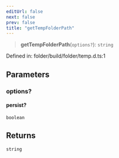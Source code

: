 ```yaml
---
editUrl: false
next: false
prev: false
title: "getTempFolderPath"
---
```


> **getTempFolderPath**(`options?`): `string`

Defined in: folder/build/folder/temp.d.ts:1

## Parameters

### options?

#### persist?

`boolean`

## Returns

`string`

